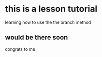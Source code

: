 # this is a lesson tutorial
learning how to use the the branch method

## would be there soon
congrats to me

